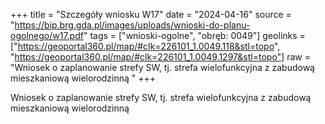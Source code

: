 +++
title = "Szczegóły wniosku W17"
date = "2024-04-16"
source = "https://bip.brg.gda.pl/images/uploads/wnioski-do-planu-ogolnego/w17.pdf"
tags = ["wnioski-ogolne", "obręb: 0049"]
geolinks = ["https://geoportal360.pl/map/#clk=226101_1.0049.118&stl=topo", "https://geoportal360.pl/map/#clk=226101_1.0049.1297&stl=topo"]
raw = "Wniosek o zaplanowanie strefy SW, tj. strefa wielofunkcyjna z zabudową mieszkaniową wielorodzinną "
+++

Wniosek o zaplanowanie strefy SW, tj. strefa wielofunkcyjna z zabudową
mieszkaniową wielorodzinną



